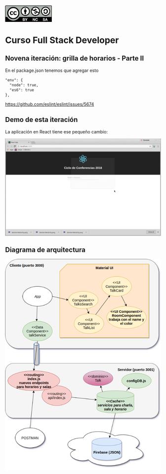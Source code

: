 <img src="images/license.png"
    width="30%" height="30%">

# Curso Full Stack Developer

## Novena iteración: grilla de horarios - Parte II

En el package.json tenemos que agregar esto


    "env": {
      "node": true,
      "es6": true
    },

https://github.com/eslint/eslint/issues/5674

## Demo de esta iteración

La aplicación en React tiene ese pequeño cambio:

![](images/demo2.gif)

## Diagrama de arquitectura

![](images/iteracion8.png)


